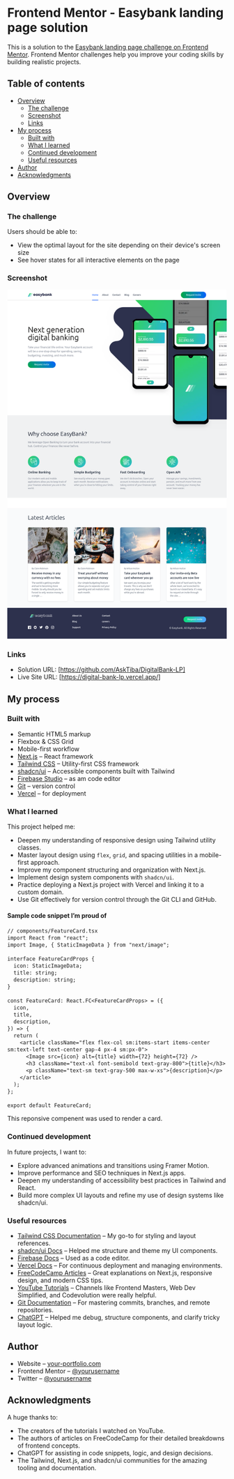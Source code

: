 
# Frontend Mentor - Easybank landing page solution

This is a solution to the [Easybank landing page challenge on Frontend Mentor](https://www.frontendmentor.io/challenges/easybank-landing-page-WaUhkoDN). Frontend Mentor challenges help you improve your coding skills by building realistic projects. 

## Table of contents

- [Overview](#overview)
  - [The challenge](#the-challenge)
  - [Screenshot](#screenshot)
  - [Links](#links)
- [My process](#my-process)
  - [Built with](#built-with)
  - [What I learned](#what-i-learned)
  - [Continued development](#continued-development)
  - [Useful resources](#useful-resources)
- [Author](#author)
- [Acknowledgments](#acknowledgments)

## Overview

### The challenge

Users should be able to:

- View the optimal layout for the site depending on their device's screen size
- See hover states for all interactive elements on the page

### Screenshot

![Screenshot of the Easybank landing page](./src/assets/images/Digitalbank.png)

### Links

- Solution URL: [https://github.com/AskTiba/DigitalBank-LP]
- Live Site URL: [https://digital-bank-lp.vercel.app/]

## My process

### Built with

- Semantic HTML5 markup
- Flexbox & CSS Grid
- Mobile-first workflow
- [Next.js](https://nextjs.org/) – React framework
- [Tailwind CSS](https://tailwindcss.com/) – Utility-first CSS framework
- [shadcn/ui](https://ui.shadcn.com/) – Accessible components built with Tailwind
- [Firebase Studio](https://firebase.google.com/) – as am code editor
- [Git](https://git-scm.com/doc) – version control
- [Vercel](https://vercel.com/) – for deployment

### What I learned

This project helped me:

- Deepen my understanding of responsive design using Tailwind utility classes.
- Master layout design using `flex`, `grid`, and spacing utilities in a mobile-first approach.
- Improve my component structuring and organization with Next.js.
- Implement design system components with `shadcn/ui`.
- Practice deploying a Next.js project with Vercel and linking it to a custom domain.
- Use Git effectively for version control through the Git CLI and GitHub.

#### Sample code snippet I’m proud of

```tsx
// components/FeatureCard.tsx
import React from "react";
import Image, { StaticImageData } from "next/image";

interface FeatureCardProps {
  icon: StaticImageData;
  title: string;
  description: string;
}

const FeatureCard: React.FC<FeatureCardProps> = ({
  icon,
  title,
  description,
}) => {
  return (
    <article className="flex flex-col sm:items-start items-center sm:text-left text-center gap-4 px-4 sm:px-0">
      <Image src={icon} alt={title} width={72} height={72} />
      <h3 className="text-xl font-semibold text-gray-800">{title}</h3>
      <p className="text-sm text-gray-500 max-w-xs">{description}</p>
    </article>
  );
};

export default FeatureCard;

````

This reponsive compenent was used to render a card.

### Continued development

In future projects, I want to:

* Explore advanced animations and transitions using Framer Motion.
* Improve performance and SEO techniques in Next.js apps.
* Deepen my understanding of accessibility best practices in Tailwind and React.
* Build more complex UI layouts and refine my use of design systems like shadcn/ui.

### Useful resources

* [Tailwind CSS Documentation](https://tailwindcss.com/docs) – My go-to for styling and layout references.
* [shadcn/ui Docs](https://ui.shadcn.com/docs) – Helped me structure and theme my UI components.
* [Firebase Docs](https://firebase.google.com/docs) – Used as a code editor.
* [Vercel Docs](https://vercel.com/docs) – For continuous deployment and managing environments.
* [FreeCodeCamp Articles](https://www.freecodecamp.org/news/) – Great explanations on Next.js, responsive design, and modern CSS tips.
* [YouTube Tutorials](https://www.youtube.com) – Channels like Frontend Masters, Web Dev Simplified, and Codevolution were really helpful.
* [Git Documentation](https://git-scm.com/doc) – For mastering commits, branches, and remote repositories.
* [ChatGPT](https://chat.openai.com/) – Helped me debug, structure components, and clarify tricky layout logic.

## Author

* Website – [your-portfolio.com](https://your-portfolio.com)
* Frontend Mentor – [@yourusername](https://www.frontendmentor.io/profile/yourusername)
* Twitter – [@yourusername](https://twitter.com/yourusername)

## Acknowledgments

A huge thanks to:

* The creators of the tutorials I watched on YouTube.
* The authors of articles on FreeCodeCamp for their detailed breakdowns of frontend concepts.
* ChatGPT for assisting in code snippets, logic, and design decisions.
* The Tailwind, Next.js, and shadcn/ui communities for the amazing tooling and documentation.


